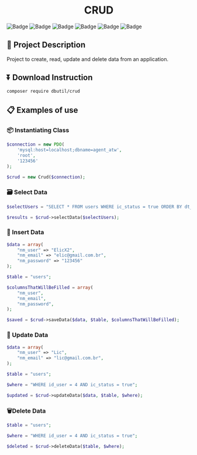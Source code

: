 <h1 align="center">CRUD</h1>

![Badge](https://badges.genua.fr/scrutinizer/quality/g/eric-araujo/CRUD?style=flat-square)
![Badge](https://img.shields.io/github/checks-status/eric-araujo/crud/main?style=flat-square)
![Badge](https://img.shields.io/github/license/eric-araujo/crud?style=flat-square)
![Badge](https://img.shields.io/github/repo-size/eric-araujo/crud?style=flat-square)
![Badge](https://img.shields.io/packagist/php-v/dbutil/crud?style=flat-square)
![Badge](https://img.shields.io/github/v/release/eric-araujo/crud?style=flat-square)

## 📄 Project Description
<p>Project to create, read, update and delete data from an application.</p>

## ⏬ Download Instruction
```bash
composer require dbutil/crud
```

## 📋 Examples of use

### 📦 Instantiating Class
```php
$connection = new PDO(
    'mysql:host=localhost;dbname=agent_atw',
    'root',
    '123456'
);

$crud = new Crud($connection);
```

### 🗃 Select Data
```php
$selectUsers = "SELECT * FROM users WHERE ic_status = true ORDER BY dt_include DESC";

$results = $crud->selectData($selectUsers);
```

### 💾 Insert Data
```php
$data = array(
    "nm_user" => "ElicX2",
    "nm_email" => "elic@gmail.com.br",
    "nm_password" => "123456"
);

$table = "users";

$columnsThatWillBeFilled = array(
    "nm_user",
    "nm_email",
    "nm_password",
);

$saved = $crud->saveData($data, $table, $columnsThatWillBeFilled);
```

### 📝 Update Data
```php
$data = array(
    "nm_user" => "Lic",
    "nm_email" => "lic@gmail.com.br",
);

$table = "users";

$where = "WHERE id_user = 4 AND ic_status = true";

$updated = $crud->updateData($data, $table, $where);
```

### 🗑️Delete Data
```php
$table = "users";

$where = "WHERE id_user = 4 AND ic_status = true";

$deleted = $crud->deleteData($table, $where);
```
